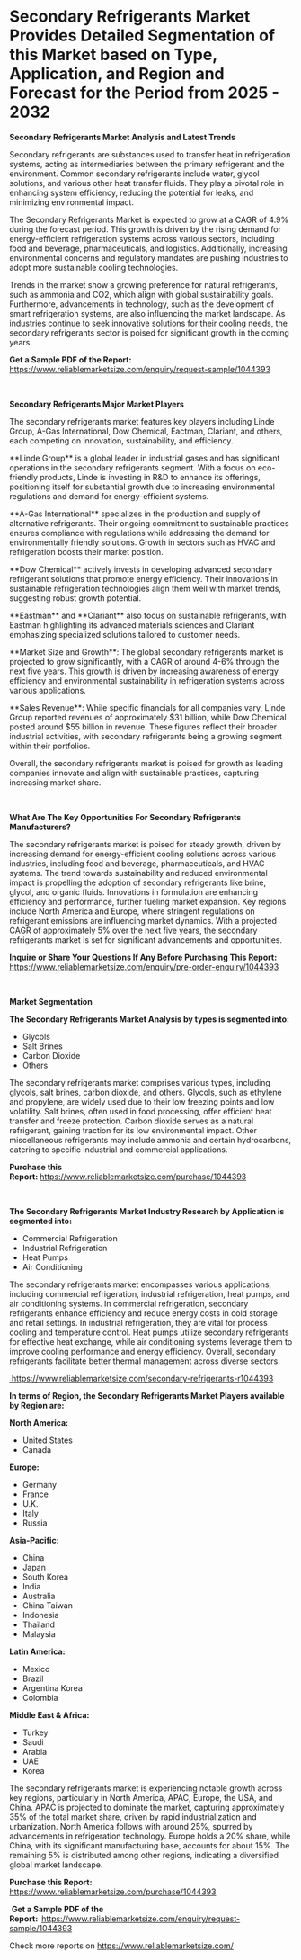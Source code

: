 <p><h1>Secondary Refrigerants Market Provides Detailed Segmentation of this Market based on Type, Application, and Region and Forecast for the Period from 2025 - 2032</h1></p><p><strong>Secondary Refrigerants Market Analysis and Latest Trends</strong></p>
<p><p>Secondary refrigerants are substances used to transfer heat in refrigeration systems, acting as intermediaries between the primary refrigerant and the environment. Common secondary refrigerants include water, glycol solutions, and various other heat transfer fluids. They play a pivotal role in enhancing system efficiency, reducing the potential for leaks, and minimizing environmental impact.</p><p>The Secondary Refrigerants Market is expected to grow at a CAGR of 4.9% during the forecast period. This growth is driven by the rising demand for energy-efficient refrigeration systems across various sectors, including food and beverage, pharmaceuticals, and logistics. Additionally, increasing environmental concerns and regulatory mandates are pushing industries to adopt more sustainable cooling technologies. </p><p>Trends in the market show a growing preference for natural refrigerants, such as ammonia and CO2, which align with global sustainability goals. Furthermore, advancements in technology, such as the development of smart refrigeration systems, are also influencing the market landscape. As industries continue to seek innovative solutions for their cooling needs, the secondary refrigerants sector is poised for significant growth in the coming years.</p></p>
<p><strong>Get a Sample PDF of the Report:&nbsp;</strong> <a href="https://www.reliablemarketsize.com/enquiry/request-sample/1044393?utm_campaign=2271&utm_medium=2&utm_source=Github&utm_content=ia&utm_term=01042025&utm_id=secondary-refrigerants">https://www.reliablemarketsize.com/enquiry/request-sample/1044393</a></p>
<p>&nbsp;</p>
<p><strong>Secondary Refrigerants Major Market Players</strong></p>
<p><p>The secondary refrigerants market features key players including Linde Group, A-Gas International, Dow Chemical, Eactman, Clariant, and others, each competing on innovation, sustainability, and efficiency.</p><p>**Linde Group** is a global leader in industrial gases and has significant operations in the secondary refrigerants segment. With a focus on eco-friendly products, Linde is investing in R&D to enhance its offerings, positioning itself for substantial growth due to increasing environmental regulations and demand for energy-efficient systems.</p><p>**A-Gas International** specializes in the production and supply of alternative refrigerants. Their ongoing commitment to sustainable practices ensures compliance with regulations while addressing the demand for environmentally friendly solutions. Growth in sectors such as HVAC and refrigeration boosts their market position.</p><p>**Dow Chemical** actively invests in developing advanced secondary refrigerant solutions that promote energy efficiency. Their innovations in sustainable refrigeration technologies align them well with market trends, suggesting robust growth potential.</p><p>**Eastman** and **Clariant** also focus on sustainable refrigerants, with Eastman highlighting its advanced materials sciences and Clariant emphasizing specialized solutions tailored to customer needs.</p><p>**Market Size and Growth**: The global secondary refrigerants market is projected to grow significantly, with a CAGR of around 4-6% through the next five years. This growth is driven by increasing awareness of energy efficiency and environmental sustainability in refrigeration systems across various applications.</p><p>**Sales Revenue**: While specific financials for all companies vary, Linde Group reported revenues of approximately $31 billion, while Dow Chemical posted around $55 billion in revenue. These figures reflect their broader industrial activities, with secondary refrigerants being a growing segment within their portfolios. </p><p>Overall, the secondary refrigerants market is poised for growth as leading companies innovate and align with sustainable practices, capturing increasing market share.</p></p>
<p>&nbsp;</p>
<p><strong>What Are The Key Opportunities For Secondary Refrigerants Manufacturers?</strong></p>
<p><p>The secondary refrigerants market is poised for steady growth, driven by increasing demand for energy-efficient cooling solutions across various industries, including food and beverage, pharmaceuticals, and HVAC systems. The trend towards sustainability and reduced environmental impact is propelling the adoption of secondary refrigerants like brine, glycol, and organic fluids. Innovations in formulation are enhancing efficiency and performance, further fueling market expansion. Key regions include North America and Europe, where stringent regulations on refrigerant emissions are influencing market dynamics. With a projected CAGR of approximately 5% over the next five years, the secondary refrigerants market is set for significant advancements and opportunities.</p></p>
<p><strong>Inquire or Share Your Questions If Any Before Purchasing This Report:</strong> <a href="https://www.reliablemarketsize.com/enquiry/pre-order-enquiry/1044393?utm_campaign=2271&utm_medium=2&utm_source=Github&utm_content=ia&utm_term=01042025&utm_id=secondary-refrigerants">https://www.reliablemarketsize.com/enquiry/pre-order-enquiry/1044393</a></p>
<p>&nbsp;</p>
<p><strong>Market Segmentation</strong></p>
<p><strong>The Secondary Refrigerants Market Analysis by types is segmented into:</strong></p>
<p><ul><li>Glycols</li><li>Salt Brines</li><li>Carbon Dioxide</li><li>Others</li></ul></p>
<p><p>The secondary refrigerants market comprises various types, including glycols, salt brines, carbon dioxide, and others. Glycols, such as ethylene and propylene, are widely used due to their low freezing points and low volatility. Salt brines, often used in food processing, offer efficient heat transfer and freeze protection. Carbon dioxide serves as a natural refrigerant, gaining traction for its low environmental impact. Other miscellaneous refrigerants may include ammonia and certain hydrocarbons, catering to specific industrial and commercial applications.</p></p>
<p><strong>Purchase this Report:&nbsp;</strong><a href="https://www.reliablemarketsize.com/purchase/1044393?utm_campaign=2271&utm_medium=2&utm_source=Github&utm_content=ia&utm_term=01042025&utm_id=secondary-refrigerants">https://www.reliablemarketsize.com/purchase/1044393</a></p>
<p>&nbsp;</p>
<p><strong>The Secondary Refrigerants Market Industry Research by Application is segmented into:</strong></p>
<p><ul><li>Commercial Refrigeration</li><li>Industrial Refrigeration</li><li>Heat Pumps</li><li>Air Conditioning</li></ul></p>
<p><p>The secondary refrigerants market encompasses various applications, including commercial refrigeration, industrial refrigeration, heat pumps, and air conditioning systems. In commercial refrigeration, secondary refrigerants enhance efficiency and reduce energy costs in cold storage and retail settings. In industrial refrigeration, they are vital for process cooling and temperature control. Heat pumps utilize secondary refrigerants for effective heat exchange, while air conditioning systems leverage them to improve cooling performance and energy efficiency. Overall, secondary refrigerants facilitate better thermal management across diverse sectors.</p></p>
<p><a href="https://www.reliablemarketsize.com/secondary-refrigerants-r1044393?utm_campaign=2271&utm_medium=2&utm_source=Github&utm_content=ia&utm_term=01042025&utm_id=secondary-refrigerants">&nbsp;https://www.reliablemarketsize.com/secondary-refrigerants-r1044393</a></p>
<p><strong>In terms of Region, the Secondary Refrigerants Market Players available by Region are:</strong></p>
<p>
    <p> <strong> North America: </strong>
        <ul>
            <li>United States</li>
            <li>Canada</li>
        </ul>
        </p> 
    <p> <strong> Europe: </strong>
        <ul>
            <li>Germany</li>
            <li>France</li>
            <li>U.K.</li>
            <li>Italy</li>
            <li>Russia</li>
        </ul>
        </p> 
    <p> <strong> Asia-Pacific: </strong>
        <ul>
            <li>China</li>
            <li>Japan</li>
            <li>South Korea</li>
            <li>India</li>
            <li>Australia</li>
            <li>China Taiwan</li>
            <li>Indonesia</li>
            <li>Thailand</li>
            <li>Malaysia</li>
        </ul>
        </p> 
    <p> <strong> Latin America: </strong>
        <ul>
            <li>Mexico</li>
            <li>Brazil</li>
            <li>Argentina Korea</li>
            <li>Colombia</li>
        </ul>
        </p> 
    <p> <strong> Middle East & Africa: </strong>
        <ul>
            <li>Turkey</li>
            <li>Saudi</li>
            <li>Arabia</li>
            <li>UAE</li>
            <li>Korea</li>
        </ul>
    </p>
    </p>
<p><p>The secondary refrigerants market is experiencing notable growth across key regions, particularly in North America, APAC, Europe, the USA, and China. APAC is projected to dominate the market, capturing approximately 35% of the total market share, driven by rapid industrialization and urbanization. North America follows with around 25%, spurred by advancements in refrigeration technology. Europe holds a 20% share, while China, with its significant manufacturing base, accounts for about 15%. The remaining 5% is distributed among other regions, indicating a diversified global market landscape.</p></p>
<p><strong>Purchase this Report: </strong><a href="https://www.reliablemarketsize.com/purchase/1044393?utm_campaign=2271&utm_medium=2&utm_source=Github&utm_content=ia&utm_term=01042025&utm_id=secondary-refrigerants">https://www.reliablemarketsize.com/purchase/1044393</a></p>
<p>&nbsp;<strong>Get a Sample PDF of the Report:&nbsp;&nbsp;</strong><a href="https://www.reliablemarketsize.com/enquiry/request-sample/1044393?utm_campaign=2271&utm_medium=2&utm_source=Github&utm_content=ia&utm_term=01042025&utm_id=secondary-refrigerants">https://www.reliablemarketsize.com/enquiry/request-sample/1044393</a></p>
<p><strong></strong></p>
<p>Check more reports on <a href="https://www.reliablemarketsize.com/?utm_campaign=2271&utm_medium=2&utm_source=Github&utm_content=ia&utm_term=01042025&utm_id=secondary-refrigerants">https://www.reliablemarketsize.com/</a></p>